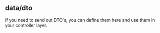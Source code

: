 ## data/dto
If you need to send out DTO's, you can define them here and use them in your controller layer.